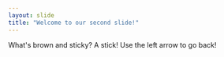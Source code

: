 ```yaml
---
layout: slide
title: "Welcome to our second slide!"
---
```

What's brown and sticky? A stick!
Use the left arrow to go back!
